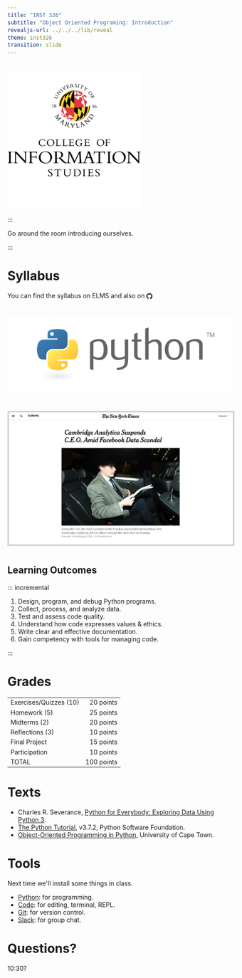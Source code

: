 ```yaml
---
title: "INST 326"
subtitle: "Object Oriented Programing: Introduction"
revealjs-url: ../../../lib/reveal
theme: inst326
transition: slide
---
```


#

<img width="60%" src="images/ischool.jpg">

:::

Go around the room introducing ourselves.

:::

# Syllabus

You can find the syllabus on ELMS and also on <a href="https://edsu.github.io/inst326/syllabus/sp2019-105.pdf"><img src="images/github.jpg" style="vertical-align: middle; height: 1em"></a>

#

<a href="https://python.org"><img src="images/python.png"></a>

#

<a href="https://www.nytimes.com/2018/03/20/world/europe/cambridge-analytica-ceo-suspended.html"><img src="images/ethics.png" style="border: 3px solid #ccc"></a>

# 

## Learning Outcomes

::: incremental

1. Design, program, and debug Python programs.
2. Collect, process, and analyze data.
3. Test and assess code quality.
4. Understand how code expresses values & ethics.
5. Write clear and effective documentation.
6. Gain competency with tools for managing code.

:::

# Grades

|                        |            |
|------------------------| ---------: |
| Exercises/Quizzes (10) |  20 points |
| Homework (5)           |  25 points |
| Midterms (2)           |  20 points |
| Reflections (3)        |  10 points |
| Final Project          |  15 points |
| Participation          |  10 points |
| TOTAL                  | 100 points |

# Texts

* Charles R. Severance, [Python for Everybody: Exploring Data Using Python 3](http://py4e.com). 
* [The Python Tutorial](https://docs.python.org/3/tutorial/index.html), v3.7.2, Python Software Foundation.
* [Object-Oriented Programming in Python](https://www.cs.uct.ac.za/mit_notes/python/), University of Cape Town. 

# Tools

Next time we'll install some things in class.

* [Python](https://python.org/download): for programming.
* [Code](https://code.visualstudio.com/): for editing, terminal, REPL.
* [Git](https://git-scm.com/): for version control.
* [Slack](http://umd-cis.slack.com/): for group chat.

# Questions?

10:30?

